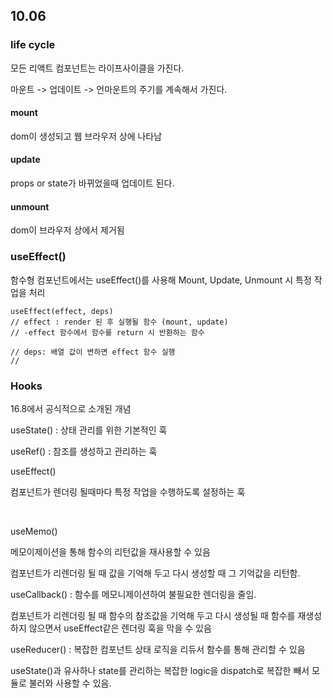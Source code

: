 ## 10.06



### life cycle

모든 리액트 컴포넌트는 라이프사이클을 가진다.

마운트 -> 업데이트 -> 언마운트의 주기를 계속해서 가진다.

#### mount

dom이 생성되고 웹 브라우저 상에 나타남

#### update

props or state가 바뀌었을때 업데이트 된다.

#### unmount

dom이 브라우저 상에서 제거됨



### useEffect()

함수형 컴포넌트에서는 useEffect()를 사용해 Mount, Update, Unmount 시 특정 작업을 처리

```react
useEffect(effect, deps)
// effect : render 된 후 실행될 함수 (mount, update)
// -effect 함수에서 함수를 return 시 반환하는 함수

// deps: 배열 값이 변하면 effect 함수 실행
// 
```





### Hooks

16.8에서 공식적으로 소개된 개념

useState() : 상태 관리를 위한 기본적인 훅

useRef() : 참조를 생성하고 관리하는 훅

useEffect() 

컴포넌트가 렌더링 될때마다 특정 작업을 수행하도록 설정하는 훅



​	

useMemo()

메모이제이션을 통해 함수의 리턴값을 재사용할 수 있음

컴포넌트가 리렌더링 될 때 값을 기억해 두고 다시 생성할 때 그 기억값을 리턴함.



useCallback() : 함수를 메모니제이션하여 불필요한 렌더링을 줄임.

컴포넌트가 리렌더링 될 때 함수의 참조값을 기억해 두고 다시 생성될 때 함수를 재생성하지 않으면서 useEffect같은 렌더링 훅을 막을 수 있음

useReducer() : 복잡한 컴포넌트 상태 로직을 리듀서 함수를 통해 관리할 수 있음

useState()과 유사하나 state를 관리하는 복잡한 logic을 dispatch로 복잡한 빼서 모듈로 불러와 사용할 수 있음.





